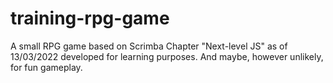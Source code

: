 # training-rpg-game
A small RPG game based on Scrimba Chapter "Next-level JS" as of 13/03/2022 developed for learning purposes. And maybe, however unlikely, for fun gameplay.
